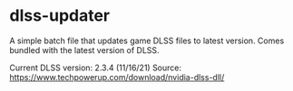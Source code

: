 # dlss-updater
A simple batch file that updates game DLSS files to latest version. Comes bundled with the latest version of DLSS.

Current DLSS version: 2.3.4 (11/16/21)
Source: https://www.techpowerup.com/download/nvidia-dlss-dll/
